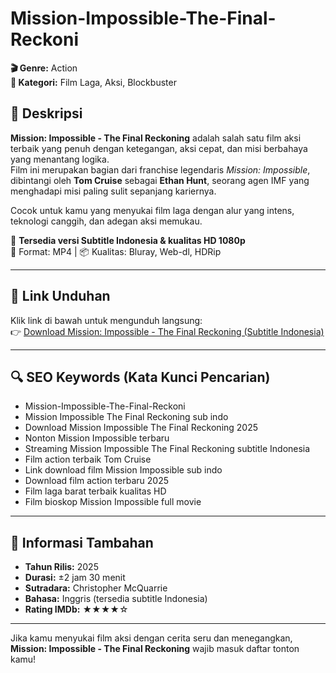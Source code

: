 # Mission-Impossible-The-Final-Reckoni

**🎬 Genre:** Action  
**📂 Kategori:** Film Laga, Aksi, Blockbuster

## 📖 Deskripsi  
**Mission: Impossible - The Final Reckoning** adalah salah satu film aksi terbaik yang penuh dengan ketegangan, aksi cepat, dan misi berbahaya yang menantang logika.  
Film ini merupakan bagian dari franchise legendaris *Mission: Impossible*, dibintangi oleh **Tom Cruise** sebagai **Ethan Hunt**, seorang agen IMF yang menghadapi misi paling sulit sepanjang kariernya.  

Cocok untuk kamu yang menyukai film laga dengan alur yang intens, teknologi canggih, dan adegan aksi memukau.  

🔽 **Tersedia versi Subtitle Indonesia & kualitas HD 1080p**  
📁 Format: MP4 | 📦 Kualitas: Bluray, Web-dl, HDRip

---

## 🔗 Link Unduhan  
Klik link di bawah untuk mengunduh langsung:  
👉 [Download Mission: Impossible - The Final Reckoning (Subtitle Indonesia)](https://bit.ly/43olRaa)

---

## 🔍 SEO Keywords (Kata Kunci Pencarian)  
- Mission-Impossible-The-Final-Reckoni  
- Mission Impossible The Final Reckoning sub indo  
- Download Mission Impossible The Final Reckoning 2025  
- Nonton Mission Impossible terbaru  
- Streaming Mission Impossible The Final Reckoning subtitle Indonesia  
- Film action terbaik Tom Cruise  
- Link download film Mission Impossible sub indo  
- Download film action terbaru 2025  
- Film laga barat terbaik kualitas HD  
- Film bioskop Mission Impossible full movie  

---

## 📌 Informasi Tambahan  
- **Tahun Rilis:** 2025  
- **Durasi:** ±2 jam 30 menit  
- **Sutradara:** Christopher McQuarrie  
- **Bahasa:** Inggris (tersedia subtitle Indonesia)  
- **Rating IMDb:** ★★★★☆  

---

Jika kamu menyukai film aksi dengan cerita seru dan menegangkan,  
**Mission: Impossible - The Final Reckoning** wajib masuk daftar tonton kamu!
